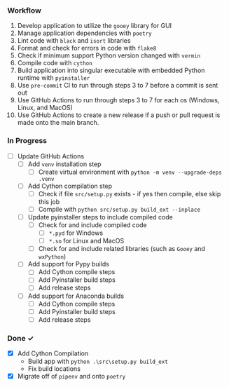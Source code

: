 ### Workflow
1. Develop application to utilize the `gooey` library for GUI
2. Manage application dependencies with `poetry`
3. Lint code with `black` and `isort` libraries
4. Format and check for errors in code with `flake8`
5. Check if minimum support Python version changed with `vermin`
6. Compile code with `cython`
7. Build application into singular executable with embedded Python runtime with `pyinstaller`
8. Use `pre-commit` CI to run through steps 3 to 7 before a commit is sent out
9. Use GitHub Actions to run through steps 3 to 7 for each os (Windows, Linux, and MacOS)
10. Use GitHub Actions to create a new release if a push or pull request is made onto the main branch.


### In Progress

- [ ] Update GitHub Actions
  - [ ] Add `venv` installation step
    - [ ] Create virtual environment with `python -m venv --upgrade-deps .venv`
  - [ ] Add Cython compilation step
    - [ ] Check if file `src/setup.py` exists - if yes then compile, else skip this job
    - [ ] Compile with `python src/setup.py build_ext --inplace`
  - [ ] Update pyinstaller steps to include compiled code
    - [ ] Check for and include compiled code
      - [ ] `*.pyd` for Windows
      - [ ] `*.so` for Linux and MacOS
    - [ ] Check for and include related libraries (such as `Gooey` and `wxPython`)
  - [ ] Add support for Pypy builds
    - [ ] Add Cython compile steps
    - [ ] Add Pyinstaller build steps
    - [ ] Add release steps
  - [ ] Add support for Anaconda builds
    - [ ] Add Cython compile steps
    - [ ] Add Pyinstaller build steps
    - [ ] Add release steps

### Done ✓
- [x] Add Cython Compilation
  - Build app with `python .\src\setup.py build_ext`
  - Fix build locations
- [x] Migrate off of `pipenv` and onto `poetry`
